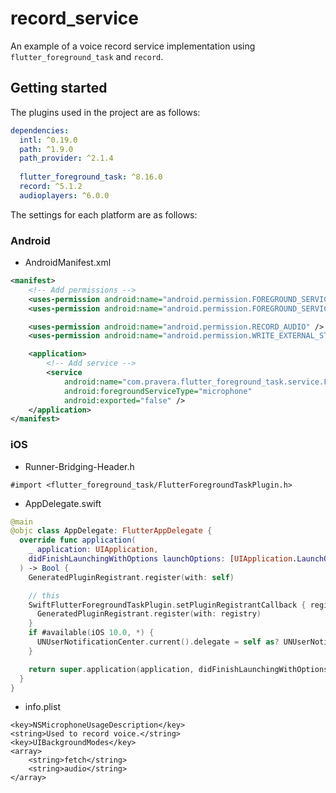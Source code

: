 # record_service

An example of a voice record service implementation using `flutter_foreground_task` and `record`.

## Getting started

The plugins used in the project are as follows:

```yaml
dependencies:
  intl: ^0.19.0
  path: ^1.9.0
  path_provider: ^2.1.4
  
  flutter_foreground_task: ^8.16.0
  record: ^5.1.2
  audioplayers: ^6.0.0
```

The settings for each platform are as follows:

### Android

* AndroidManifest.xml

```xml
<manifest>
    <!-- Add permissions -->
    <uses-permission android:name="android.permission.FOREGROUND_SERVICE" />
    <uses-permission android:name="android.permission.FOREGROUND_SERVICE_MICROPHONE" />

    <uses-permission android:name="android.permission.RECORD_AUDIO" />
    <uses-permission android:name="android.permission.WRITE_EXTERNAL_STORAGE" />

    <application>
        <!-- Add service -->
        <service
            android:name="com.pravera.flutter_foreground_task.service.ForegroundService"
            android:foregroundServiceType="microphone"
            android:exported="false" />
    </application>
</manifest>
```

### iOS

* Runner-Bridging-Header.h

```text
#import <flutter_foreground_task/FlutterForegroundTaskPlugin.h>
```

* AppDelegate.swift

```swift
@main
@objc class AppDelegate: FlutterAppDelegate {
  override func application(
    _ application: UIApplication,
    didFinishLaunchingWithOptions launchOptions: [UIApplication.LaunchOptionsKey: Any]?
  ) -> Bool {
    GeneratedPluginRegistrant.register(with: self)

    // this
    SwiftFlutterForegroundTaskPlugin.setPluginRegistrantCallback { registry in
      GeneratedPluginRegistrant.register(with: registry)
    }
    if #available(iOS 10.0, *) {
      UNUserNotificationCenter.current().delegate = self as? UNUserNotificationCenterDelegate
    }

    return super.application(application, didFinishLaunchingWithOptions: launchOptions)
  }
}
```

* info.plist

```text
<key>NSMicrophoneUsageDescription</key>
<string>Used to record voice.</string>
<key>UIBackgroundModes</key>
<array>
    <string>fetch</string>
    <string>audio</string>
</array>
```
